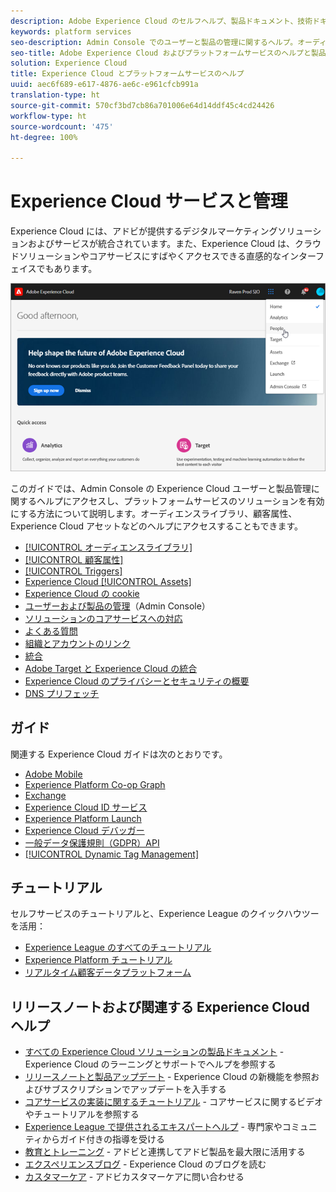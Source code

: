 ```yaml
---
description: Adobe Experience Cloud のセルフヘルプ、製品ドキュメント、技術ドキュメントです。Admin Console でのユーザーと製品の管理が含まれ、オーディエンスサービスのソリューション、プラットフォームライブラリ、顧客属性、Experience Cloud アセットなどのヘルプを有効にします。
keywords: platform services
seo-description: Admin Console でのユーザーと製品の管理に関するヘルプ。オーディエンスサービスのソリューションを有効にし、プラットフォームライブラリ、顧客属性、Experience Cloud アセットなどに関するヘルプです。
seo-title: Adobe Experience Cloud およびプラットフォームサービスのヘルプと製品ドキュメントです。
solution: Experience Cloud
title: Experience Cloud とプラットフォームサービスのヘルプ
uuid: aec6f689-e617-4876-ae6c-e961cfcb991a
translation-type: ht
source-git-commit: 570cf3bd7cb86a701006e64d14ddf45c4cd24426
workflow-type: ht
source-wordcount: '475'
ht-degree: 100%

---
```



# Experience Cloud サービスと管理

Experience Cloud には、アドビが提供するデジタルマーケティングソリューションおよびサービスが統合されています。また、Experience Cloud は、クラウドソリューションやコアサービスにすばやくアクセスできる直感的なインターフェイスでもあります。

![Experience Cloud](assets/cloud-pulldown.png)

このガイドでは、Admin Console の Experience Cloud ユーザーと製品管理に関するヘルプにアクセスし、プラットフォームサービスのソリューションを有効にする方法について説明します。オーディエンスライブラリ、顧客属性、Experience Cloud アセットなどのヘルプにアクセスすることもできます。

* [[!UICONTROL オーディエンスライブラリ]](audience-library/audience-library.md)
* [[!UICONTROL 顧客属性]](attributes/attributes.md)
* [[!UICONTROL Triggers]](activation/triggers.md)
* [Experience Cloud [!UICONTROL Assets]](experience-cloud-assets/experience-cloud-assets.md)
* [Experience Cloud の cookie](cookies/cookies-privacy.md)
* [ユーザーおよび製品の管理](admin-getting-started/admin-getting-started.md)（Admin Console）
* [ソリューションのコアサービスへの対応](core-services/core-services.md)
* [よくある質問](admin-getting-started/admin-getting-started.md)
* [組織とアカウントのリンク](admin-getting-started/organizations.md)
* [統合](marketing-cloud-integrations.md)
* [Adobe Target と Experience Cloud の統合](https://docs.adobe.com/content/help/ja-JP/target/using/integrate/a4t/a4t.html)
* [Experience Cloud のプライバシーとセキュリティの概要](assets/Adobe-Marketing-Cloud-Privacy-and-Security-Overview.pdf)
* [DNS プリフェッチ](admin-getting-started/admin-getting-started.md#concept_6BC8C6856E3644F8956D7AD0A96383B7)

## ガイド

関連する Experience Cloud ガイドは次のとおりです。

* [Adobe Mobile](https://docs.adobe.com/content/help/ja-JP/mobile-services/using/home.html)
* [Experience Platform Co-op Graph](https://docs.adobe.com/content/help/ja-JP/device-co-op/using/home.html)
* [Exchange](https://experiencecloud.adobeexchange.com/)
* [Experience Cloud ID サービス](https://docs.adobe.com/content/help/ja-JP/id-service/using/home.html)
* [Experience Platform Launch](https://docs.adobe.com/content/help/ja-JP/launch/using/overview.html)
* [Experience Cloud デバッガー](https://docs.adobe.com/content/help/ja-JP/debugger/using/experience-cloud-debugger.html)
* [一般データ保護規則（GDPR）API](https://www.adobe.io/apis/experiencecloud/gdpr.html)
* [[!UICONTROL Dynamic Tag Management]](https://docs.adobe.com/content/help/ja-JP/dtm/using/dtm-home.html)

## チュートリアル

セルフサービスのチュートリアルと、Experience League のクイックハウツーを活用：

* [Experience League のすべてのチュートリアル](https://experienceleague.corp.adobe.com/?lang=en#quick-how-tos)
* [Experience Platform チュートリアル](https://experienceleague.corp.adobe.com/docs/core-services-learn/tutorials/overview.html?lang=en)
* [リアルタイム顧客データプラットフォーム](https://experienceleague.corp.adobe.com/docs/platform-learn/tutorials/rtcdp/understanding-the-real-time-customer-data-platform.html?lang=en)

## リリースノートおよび関連する Experience Cloud ヘルプ

* [すべての Experience Cloud ソリューションの製品ドキュメント](https://docs.adobe.com/content/help/ja-JP/experience-cloud/user-guides/home.html) - Experience Cloud のラーニングとサポートでヘルプを参照する
* [リリースノートと製品アップデート](https://docs.adobe.com/content/help/ja-JP/release-notes/experience-cloud/current.html) - Experience Cloud の新機能を参照およびサブスクリプションでアップデートを入手する
* [コアサービスの実装に関するチュートリアル](https://docs.adobe.com/content/help/en/core-services-learn/tutorials/overview.html) - コアサービスに関するビデオやチュートリアルを参照する
* [Experience League で提供されるエキスパートヘルプ](https://landing.adobe.com/experience-league/) - 専門家やコミュニティからガイド付きの指導を受ける
* [教育とトレーニング](https://helpx.adobe.com/jp/learning.html?promoid=KAUDK) - アドビと連携してアドビ製品を最大限に活用する
* [エクスペリエンスブログ](https://theblog.adobe.com/customer-experience/) - Experience Cloud のブログを読む
* [カスタマーケア](https://helpx.adobe.com/jp/contact/enterprise-support.ec.html) - アドビカスタマーケアに問い合わせる

